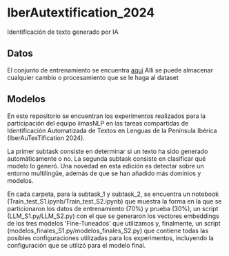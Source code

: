 # IberAutextification_2024
Identificación de texto generado por IA


## Datos
El conjunto de entrenamiento se encuentra [aqui](https://drive.google.com/drive/folders/1VdTmKAzrfFrL-MKEmsvEXjYKugrm5Rw7?usp=share_link)
Alli se puede almacenar cualquier cambio o procesamiento que se le haga al dataset

## Modelos 

En este repositorio se encuentran los experimentos realizados para la participación del equipo iimasNLP en las tareas compartidas de Identificación Automatizada de Textos en Lenguas de la Península Ibérica (IberAuTexTification 2024). 

La primer subtask consiste en determinar si un texto ha sido generado automáticamente o no. La segunda subtask consiste en clasificar qué modelo lo generó. Una novedad en esta edición es detectar sobre un entorno multilingüe, además de que se han añadido más dominios y modelos. 

En cada carpeta, para la subtask_1 y subtask_2, se encuentra un notebook (Train_test_S1.ipynb/Train_test_S2.ipynb) que muestra la forma en la que se particionaron los datos de entrenamiento (70%) y prueba (30%), un script (LLM_S1.py/LLM_S2.py) con el que se generaron los vectores embeddings de los tres modelos 'Fine-Tuneados' que utilizamos y, finalmente, un script (modelos_finales_S1.py/modelos_finales_S2.py) que contiene todas las posibles configuraciones utilizadas para los experimentos, incluyendo la configuración que se utilizó para el modelo final. 
